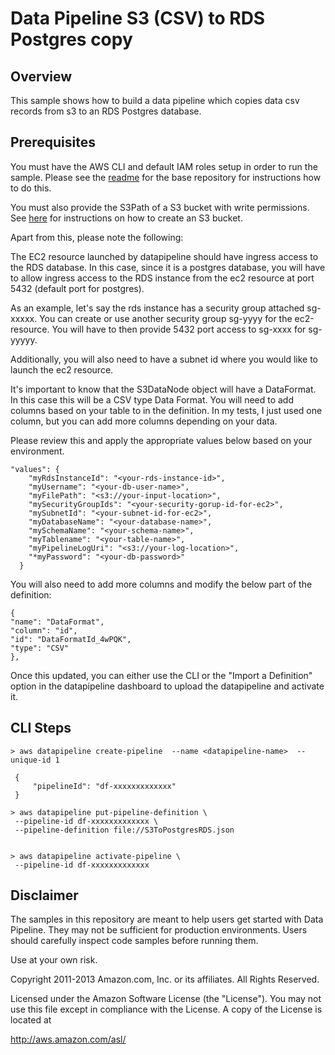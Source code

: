 # Data Pipeline S3 (CSV) to RDS Postgres copy 

## Overview

This sample shows how to build a data pipeline which copies data csv records from s3 to an RDS Postgres database. 

## Prerequisites

You must have the AWS CLI and default IAM roles setup in order to run the sample. Please see the [readme](https://github.com/awslabs/data-pipeline-samples) for the base repository for instructions how to do this.

You must also provide the S3Path of a S3 bucket with write permissions. See [here](http://docs.aws.amazon.com/AmazonS3/latest/UG/CreatingaBucket.html) for instructions on how to create an S3 bucket.

Apart from this, please note the following:

The EC2 resource launched by datapipeline should have ingress access to the RDS database. In this case, since it is a postgres database, you will have to allow ingress access to the RDS instance from the ec2 resource at port 5432 (default port for postgres). 

  As an example, let's say the rds instance has a security group attached sg-xxxxx. You can create or use another security group sg-yyyy for the ec2-resource. You will have to then provide 5432 port access to sg-xxxx for sg-yyyyy. 

  Additionally, you will also need to have a subnet id where you would like to launch the ec2 resource. 

It's important to know that the S3DataNode object will have a DataFormat. In this case this will be a CSV type Data Format. You will need to add columns based on your table to in the definition. In my tests, I just used one column, but you can add more columns depending on your data. 

Please review this and apply the appropriate values below based on your environment. 

```
"values": {
    "myRdsInstanceId": "<your-rds-instance-id>",
    "myUsername": "<your-db-user-name>",
    "myFilePath": "<s3://your-input-location>",
    "mySecurityGroupIds": "<your-security-gorup-id-for-ec2>",
    "mySubnetId": "<your-subnet-id-for-ec2>",
    "myDatabaseName": "<your-database-name>",
    "mySchemaName": "<your-schema-name>",
    "myTablename": "<your-table-name>",
    "myPipelineLogUri": "<s3://your-log-location>",
    "*myPassword": "<your-db-password>"
  }
```

You will also need to add more columns and modify the below part of the definition: 

```
{
"name": "DataFormat",
"column": "id",
"id": "DataFormatId_4wPQK",
"type": "CSV"
},
```

Once this updated, you can either use the CLI or the "Import a Definition" option in the datapipeline dashboard to upload the datapipeline and activate it.

## CLI Steps 
```
> aws datapipeline create-pipeline  --name <datapipeline-name>  --unique-id 1

 {
     "pipelineId": "df-xxxxxxxxxxxxx"
 }

> aws datapipeline put-pipeline-definition \
 --pipeline-id df-xxxxxxxxxxxxx \
 --pipeline-definition file://S3ToPostgresRDS.json 


> aws datapipeline activate-pipeline \ 
 --pipeline-id df-xxxxxxxxxxxxx
```

## Disclaimer

The samples in this repository are meant to help users get started with Data Pipeline. They may not be sufficient for production environments. Users should carefully inspect code samples before running them.

Use at your own risk.

Copyright 2011-2013 Amazon.com, Inc. or its affiliates. All Rights Reserved.

Licensed under the Amazon Software License (the "License"). You may not use this file except in compliance with the License. A copy of the License is located at

http://aws.amazon.com/asl/

